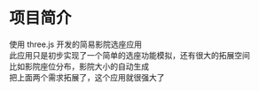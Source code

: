 # 项目简介<br />
使用 three.js 开发的简易影院选座应用<br>
此应用只是初步实现了一个简单的选座功能模拟，还有很大的拓展空间<br>
比如影院座位分布，影院大小的自动生成<br>
把上面两个需求拓展了，这个应用就很强大了
